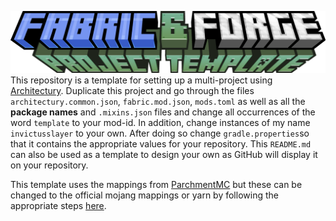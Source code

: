 ![Fabric-Forge Project Template](https://github.com/InvictusSlayer/Fabric-Forge-Project-Template/blob/main/common/src/main/resources/assets/template.png)
This repository is a template for setting up a multi-project using [Architectury](https://docs.architectury.dev/start). Duplicate this project and go 
through the files `architectury.common.json`, `fabric.mod.json`, `mods.toml` as well as all the **package names** and 
`.mixins.json` files and change all occurrences of the word `template` to your mod-id. In addition, change instances of 
my name `invictusslayer` to your own. After doing so change `gradle.properties`so that it contains the appropriate 
values for your repository. This `README.md` can also be used as a template to design your own as GitHub will display 
it on your repository.

This template uses the mappings from [ParchmentMC](https://parchmentmc.org/docs/getting-started) but these can be changed to the official mojang mappings or 
yarn by following the appropriate steps [here](https://docs.architectury.dev/plugin/get_started).